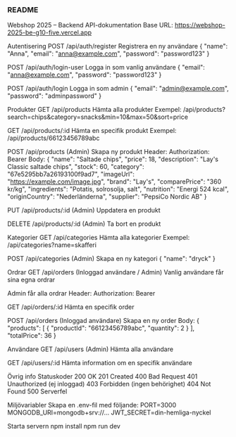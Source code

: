 ### README
Webshop 2025 – Backend API-dokumentation
Base URL:
https://webshop-2025-be-g10-five.vercel.app

Autentisering
POST /api/auth/register
Registrera en ny användare
{
  "name": "Anna",
  "email": "anna@example.com",
  "password": "password123"
}

POST /api/auth/login-user
Logga in som vanlig användare
{
  "email": "anna@example.com",
  "password": "password123"
}

POST /api/auth/login
Logga in som admin
{
  "email": "admin@example.com",
  "password": "adminpassword"
}


Produkter
GET /api/products
Hämta alla produkter
Exempel:
/api/products?search=chips&category=snacks&min=10&max=50&sort=price

GET /api/products/:id
Hämta en specifik produkt
Exempel:
/api/products/66123456789abc

POST /api/products (Admin)
Skapa ny produkt
Header: Authorization: Bearer <admin-token>
Body:
{
  "name": "Saltade chips",
  "price": 18,
  "description": "Lay's Classic saltade chips",
  "stock": 60,
  "category": "67e5295bb7a26193100f9ad7",
  "imageUrl": "https://example.com/image.jpg",
  "brand": "Lay's",
  "comparePrice": "360 kr/kg",
  "ingredients": "Potatis, solrosolja, salt",
  "nutrition": "Energi 524 kcal",
  "originCountry": "Nederländerna",
  "supplier": "PepsiCo Nordic AB"
}

PUT /api/products/:id (Admin)
Uppdatera en produkt

DELETE /api/products/:id (Admin)
Ta bort en produkt


Kategorier
GET /api/categories
Hämta alla kategorier
Exempel:
/api/categories?name=skafferi

POST /api/categories (Admin)
Skapa en ny kategori
{
  "name": "dryck"
}


Ordrar
GET /api/orders (Inloggad användare / Admin)
Vanlig användare får sina egna ordrar

Admin får alla ordrar
Header: Authorization: Bearer <token>

GET /api/orders/:id
Hämta en specifik order

POST /api/orders (Inloggad användare)
Skapa en ny order
Body:
{
  "products": [
    { "productId": "66123456789abc", "quantity": 2 }
  ],
  "totalPrice": 36
}


Användare
GET /api/users (Admin)
Hämta alla användare

GET /api/users/:id
Hämta information om en specifik användare


Övrig info
Statuskoder
200	OK
201	Created
400	Bad Request
401	Unauthorized (ej inloggad)
403	Forbidden (ingen behörighet)
404	Not Found
500	Serverfel


Miljövariabler
Skapa en .env-fil med följande:
PORT=3000
MONGODB_URI=mongodb+srv://...
JWT_SECRET=din-hemliga-nyckel


Starta servern
npm install
npm run dev
